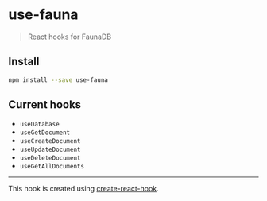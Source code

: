 # use-fauna

> React hooks for FaunaDB

## Install

```bash
npm install --save use-fauna
```

## Current hooks

- `useDatabase`
- `useGetDocument`
- `useCreateDocument`
- `useUpdateDocument`
- `useDeleteDocument`
- `useGetAllDocuments`

---

This hook is created using [create-react-hook](https://github.com/hermanya/create-react-hook).
